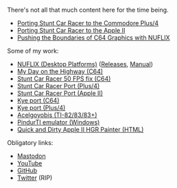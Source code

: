 <style>
  .social-media-list li {
    display: inline;
  }
</style>

There's not all that much content here for the time being.

* [Porting Stunt Car Racer to the Commodore Plus/4](articles/stunt-car-racer-plus4-port.html)
* [Porting Stunt Car Racer to the Apple II](articles/stunt-car-racer-apple2-port.html)
* [Pushing the Boundaries of C64 Graphics with NUFLIX](articles/nuflix.html)

Some of my work:

* [NUFLIX (Desktop Platforms)](https://github.com/cobbpg/nuflix-studio) ([Releases](https://github.com/cobbpg/nuflix-studio/releases), [Manual](https://github.com/cobbpg/nuflix-studio/blob/main/manual/manual.md))
* [My Day on the Highway (C64)](https://www.youtube.com/watch?v=cv2FWWNywsA)
* [Stunt Car Racer 50 FPS fix (C64)](https://csdb.dk/release/index.php?id=230122)
* [Stunt Car Racer Port (Plus/4)](https://plus4world.powweb.com/software/Stunt_Car_Racer)
* [Stunt Car Racer Port (Apple II)](/assets/media/StuntCarRacer-AppleII.zip)
* [Kye port (C64)](https://cobbpg.itch.io/kye-c64)
* [Kye port (Plus/4)](https://plus4world.powweb.com/software/Kye)
* [Acelgoyobis (TI-82/83/83+)](https://www.ticalc.org/archives/files/fileinfo/355/35586.html)
* [PindurTI emulator (Windows)](https://github.com/cobbpg/pindurti)
* [Quick and Dirty Apple II HGR Painter (HTML)](https://github.com/cobbpg/apple-ii-painter)

Obligatory links:

* [Mastodon](https://mastodon.gamedev.place/@cobbpg)
* [YouTube](https://www.youtube.com/user/kaviolalainen)
* [GitHub](https://github.com/cobbpg)
* [Twitter](https://twitter.com/cobbpg) (RIP)
